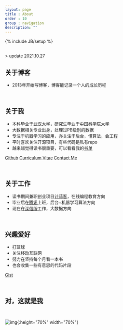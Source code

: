 ```yaml
---
layout: page
title : About
order : 10
group : navigation
description: ""
---
```


{% include JB/setup %}

<br>
> update 2021.10.27

## 关于博客

* 2013年开始写博客，博客能记录一个人的成长历程

<br>

## 关于我

* 本科毕业于[武汉大学](www.whu.edu.cn)，研究生毕业于[中国科学院大学](www.ucas.ac.cn)
* 大数据相关专业出身，处理过PB级别的数据
* 专注于机器学习的应用，亦关注于后台，懂算法，会工程
* 平时喜欢关注开源项目，有些代码是私有repo
* 越来越觉得读书很重要，可以看看我的[书单](https://book.douban.com/people/yijia2413/)

<a href="https://github.com/yijia2413" class="link-btn">Github</a>
<a href="http://yijia.ws/me" class="link-btn">Curriculum Vitae</a>
<a href="mailto:1024.foobar@gmail.com" class="link-btn">Contact Me</a>

<br>


## 关于工作
* 读书期间兼职创业项目[计蒜客](www.jisuanke.com)，在线编程教育方向
* 毕业后在[腾讯](www.tencent.com)上班，后台+机器学习算法方向
* 现在在[深信服](www.sangfor.com.cn)工作，大数据方向

<br>

## 兴趣爱好
* 打篮球
* 关注移动互联网
* 努力在坚持每个月看一本书
* 也会收集一些有意思的代码片段

<a href="https://gist.github.com/yijia2413" class="link-btn">Gist</a>

<br>

## 对，这就是我

<br>

![img](/images/post/whu/bye.jpg){:height="70%" width="70%"}